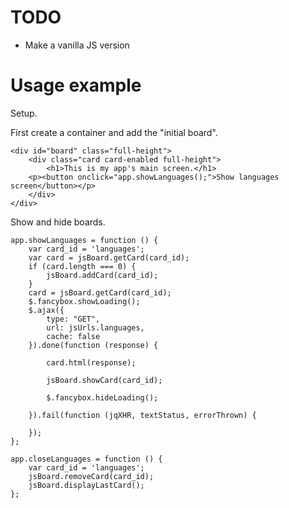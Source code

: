 # TODO

- Make a vanilla JS version

# Usage example

Setup.

First create a container and add the "initial board".

```
<div id="board" class="full-height">
	<div class="card card-enabled full-height">
		<h1>This is my app's main screen.</h1>
    <p><button onclick="app.showLanguages();">Show languages screen</button></p>
	</div>
</div>
```

Show and hide boards.

```
app.showLanguages = function () {
	var card_id = 'languages';
	var card = jsBoard.getCard(card_id);
	if (card.length === 0) {
		jsBoard.addCard(card_id);
	}
	card = jsBoard.getCard(card_id);
	$.fancybox.showLoading();
	$.ajax({
		type: "GET",
		url: jsUrls.languages,
		cache: false
	}).done(function (response) {

		card.html(response);

		jsBoard.showCard(card_id);

		$.fancybox.hideLoading();

	}).fail(function (jqXHR, textStatus, errorThrown) {

	});
};

app.closeLanguages = function () {
	var card_id = 'languages';
	jsBoard.removeCard(card_id);
	jsBoard.displayLastCard();
};
```
